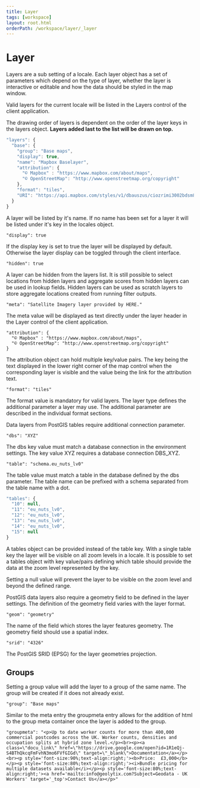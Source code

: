 ```yaml
---
title: Layer
tags: [workspace]
layout: root.html
orderPath: /workspace/layer/_layer
---
```


# Layer

Layers are a sub setting of a locale. Each layer object has a set of parameters which depend on the type of layer, whether the layer is interactive or editable and how the data should be styled in the map window. 

Valid layers for the current locale will be listed in the Layers control of the client application.

The drawing order of layers is dependent on the order of the layer keys in the layers object. **Layers added last to the list will be drawn on top.**

```javascript
"layers": {
  "base": {
    "group": "Base maps",
    "display": true,
    "name": "Mapbox Baselayer",
    "attribution": {
      "© Mapbox" : "https://www.mapbox.com/about/maps",
      "© OpenStreetMap": "http://www.openstreetmap.org/copyright"
    },
    "format": "tiles",
    "URI": "https://api.mapbox.com/styles/v1/dbauszus/ciozrimi3002bdsm8bjtn2v1y/tiles/256/{z}/{x}/{y}?&provider=MAPBOX"
  }
}
```

A layer will be listed by it's name. If no name has been set for a layer it will be listed under it's key in the locales object.

`"display": true`

If the display key is set to true the layer will be displayed by default. Otherwise the layer display can be toggled through the client interface.

`"hidden": true`

A layer can be hidden from the layers list. It is still possible to select locations from hidden layers and aggregate scores from hidden layers can be used in lookup fields. Hidden layers can be used as scratch layers to store aggregate locations created from running filter outputs.

`"meta": "Satellite Imagery layer provided by HERE."`

The meta value will be displayed as text directly under the layer header in the Layer control of the client application.

```text
"attribution": {
  "© Mapbox" : "https://www.mapbox.com/about/maps",
  "© OpenStreetMap": "http://www.openstreetmap.org/copyright"
}
```

The attribution object can hold multiple key/value pairs. The key being the text displayed in the lower right corner of the map control when the corresponding layer is visible and the value being the link for the attribution text.

`"format": "tiles"`

The format value is mandatory for valid layers. The layer type defines the additional parameter a layer may use. The additional parameter are described in the individual format sections.

Data layers from PostGIS tables require additional connection parameter.

`"dbs": "XYZ"`

The dbs key value must match a database connection in the environment settings. The key value XYZ requires a database connection DBS\_XYZ.

`"table": "schema.eu_nuts_lv0"`

The table value must match a table in the database defined by the dbs parameter. The table name can be prefixed with a schema separated from the table name with a dot.

```javascript
"tables": {
  "10": null,
  "11": "eu_nuts_lv0",
  "12": "eu_nuts_lv0",
  "13": "eu_nuts_lv0",
  "14": "eu_nuts_lv0",
  "15": null
}
```

A tables object can be provided instead of the table key. With a single table key the layer will be visible on all zoom levels in a locale. It is possible to set a tables object with key value/pairs defining which table should provide the data at the zoom level represented by the key.

Setting a null value will prevent the layer to be visible on the zoom level and beyond the defined range.

PostGIS data layers also require a geometry field to be defined in the layer settings. The definition of the geometry field varies with the layer format.

`"geom": "geometry"`

The name of the field which stores the layer features geometry. The geometry field should use a spatial index.

`"srid": "4326"`

The PostGIS SRID (EPSG) for the layer geometries projection.

## Groups

Setting a group value will add the layer to a group of the same name. The group will be created if it does not already exist.

`"group": "Base maps"`

Similar to the meta entry the groupmeta entry allows for the addition of html to the group meta container once the layer is added to the group.

`"groupmeta": "<p>Up to date worker counts for more than 400,000 commercial postcodes across the UK. Worker counts, densities and occupation splits at hybrid zone level.</p><br><p><a class=\"docu_link\" href=\"https://drive.google.com/open?id=1R1eQj-S4BThQkcqFmFvhN3mo6FVfGIGd\" target=\"_blank\">Documentation</a></p><br><p style='font-size:90%;text-align:right;'><b>Price:  £3,000</b></p><p style='font-size:80%;text-align:right;'><i>Bundle pricing for multiple datasets available</i></p><p style='font-size:80%;text-align:right;'><a href='mailto:info@geolytix.com?Subject=Geodata - UK Workers' target='_top'>Contact Us</a></p>"`
